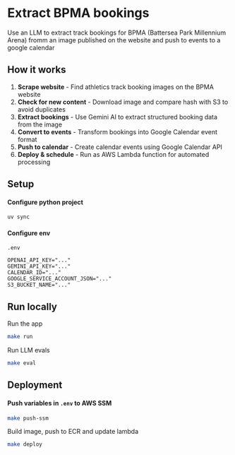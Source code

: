 # Extract BPMA bookings
Use an LLM to extract track bookings for BPMA (Battersea Park Millennium Arena) fromm an image published on the website and push to events to a google calendar

## How it works
1. **Scrape website** - Find athletics track booking images on the BPMA website
2. **Check for new content** - Download image and compare hash with S3 to avoid duplicates
3. **Extract bookings** - Use Gemini AI to extract structured booking data from the image
4. **Convert to events** - Transform bookings into Google Calendar event format
5. **Push to calendar** - Create calendar events using Google Calendar API
6. **Deploy & schedule** - Run as AWS Lambda function for automated processing

## Setup

#### Configure python project
```bash
uv sync
```

#### Configure env
`.env`
```
OPENAI_API_KEY="..."
GEMINI_API_KEY="..."
CALENDAR_ID="..."
GOOGLE_SERVICE_ACCOUNT_JSON="..."
S3_BUCKET_NAME="..."
```

## Run locally
Run the app
```bash
make run
```
Run LLM evals
```bash
make eval
```

## Deployment
#### Push variables in `.env` to AWS SSM
```bash
make push-ssm
```
Build image, push to ECR and update lambda
```bash
make deploy
```
